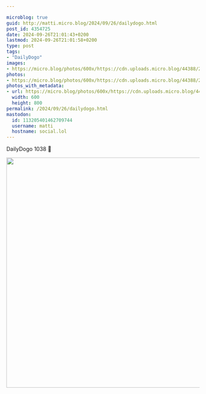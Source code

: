 ```yaml
---

microblog: true
guid: http://matti.micro.blog/2024/09/26/dailydogo.html
post_id: 4354725
date: 2024-09-26T21:01:43+0200
lastmod: 2024-09-26T21:01:58+0200
type: post
tags:
- "DailyDogo"
images:
- https://micro.blog/photos/600x/https://cdn.uploads.micro.blog/44388/2024/e2fb913d1869472dbdfbc16268e9d884.jpg
photos:
- https://micro.blog/photos/600x/https://cdn.uploads.micro.blog/44388/2024/e2fb913d1869472dbdfbc16268e9d884.jpg
photos_with_metadata:
- url: https://micro.blog/photos/600x/https://cdn.uploads.micro.blog/44388/2024/e2fb913d1869472dbdfbc16268e9d884.jpg
  width: 600
  height: 800
permalink: /2024/09/26/dailydogo.html
mastodon:
  id: 113205401462709744
  username: matti
  hostname: social.lol
---
```

DailyDogo 1038 🐶

<img src="/media/uploads/2024/e2fb913d1869472dbdfbc16268e9d884.jpg" width="600" alt="" />
